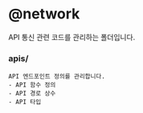 # @network

API 통신 관련 코드를 관리하는 폴더입니다.

### apis/
```
API 엔드포인트 정의를 관리합니다.
- API 함수 정의
- API 경로 상수
- API 타입
```
